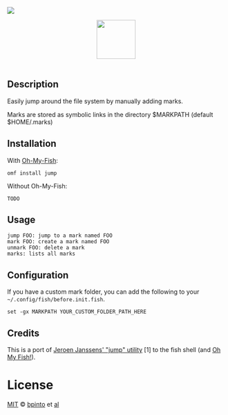 ![][license-badge]

<div align="center">
  <a href="http://github.com/oh-my-fish/oh-my-fish">
  <img width=90px  src="https://cloud.githubusercontent.com/assets/8317250/8510172/f006f0a4-230f-11e5-98b6-5c2e3c87088f.png">
  </a>
</div>
<br>



## Description

Easily jump around the file system by manually adding marks.

Marks are stored as symbolic links in the directory $MARKPATH (default $HOME/.marks)


## Installation

With [Oh-My-Fish](https://www.github.com/oh-my-fish/oh-my-fish):

    omf install jump

Without Oh-My-Fish:

    TODO

## Usage

    jump FOO: jump to a mark named FOO
    mark FOO: create a mark named FOO
    unmark FOO: delete a mark
    marks: lists all marks


## Configuration

If you have a custom mark folder, you can add the following to your `~/.config/fish/before.init.fish`.

```
set -gx MARKPATH YOUR_CUSTOM_FOLDER_PATH_HERE

```
## Credits

This is a port of [Jeroen Janssens' "jump" utility](http://jeroenjanssens.com/2013/08/16/quickly-navigate-your-filesystem-from-the-command-line.html) [1] to the fish shell (and [Oh My Fish!](https://www.github.com/oh-my-fish/oh-my-fish)).

# License

[MIT][mit] © [bpinto][author] et [al][contributors]


[mit]:            http://opensource.org/licenses/MIT
[author]:         http://github.com/bpinto
[contributors]:   https://github.com/oh-my-fish/plugin-rbenv/graphs/contributors

[license-badge]:  https://img.shields.io/badge/license-MIT-007EC7.svg?style=flat-square
